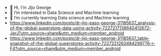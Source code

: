 - 👋 Hi, I’m JIjo George
- 👀 I’m interested in Data Science and Machine learning
- 🌱 I’m currently learning Data science and Machine learning
- https://www.linkedin.com/posts/dr-jijo-easo-george-31185637_analysis-of-the-global-superstore-data-using-activity-7227217138640412672-JarJ?utm_source=share&utm_medium=member_android
- https://www.linkedin.com/posts/dr-jijo-easo-george-31185637_table-snapshot-of-the-global-superstores-activity-7227221262484299776-r-F4?utm_source=share&utm_medium=member_android

<!---
JEG333/JEG333 is a ✨ special ✨ repository because its `README.md` (this file) appears on your GitHub profile.
You can click the Preview link to take a look at your changes.
--->
